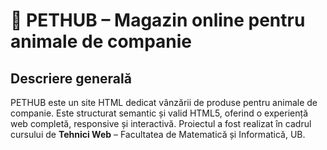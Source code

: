 # 🐾 PETHUB – Magazin online pentru animale de companie

## Descriere generală
PETHUB este un site HTML dedicat vânzării de produse pentru animale de companie. Este structurat semantic și valid HTML5, oferind o experiență web completă, responsive și interactivă. Proiectul a fost realizat în cadrul cursului de **Tehnici Web** – Facultatea de Matematică și Informatică, UB.





